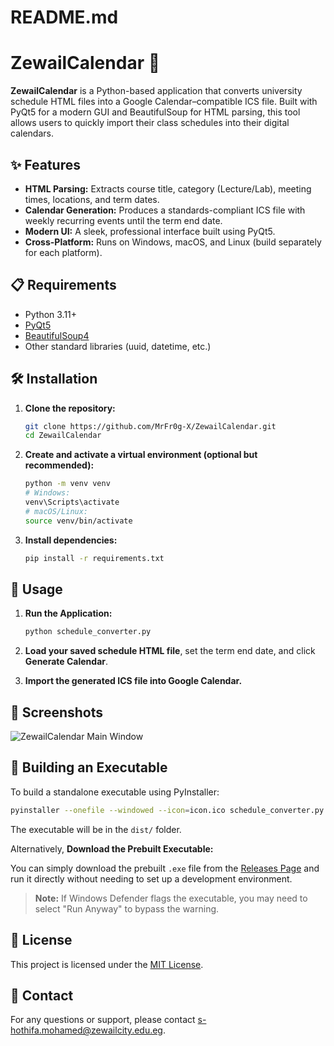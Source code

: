 # README.md

# ZewailCalendar 🚀

**ZewailCalendar** is a Python-based application that converts university schedule HTML files into a Google Calendar–compatible ICS file. Built with PyQt5 for a modern GUI and BeautifulSoup for HTML parsing, this tool allows users to quickly import their class schedules into their digital calendars.

## ✨ Features

- **HTML Parsing:** Extracts course title, category (Lecture/Lab), meeting times, locations, and term dates.
- **Calendar Generation:** Produces a standards-compliant ICS file with weekly recurring events until the term end date.
- **Modern UI:** A sleek, professional interface built using PyQt5.
- **Cross-Platform:** Runs on Windows, macOS, and Linux (build separately for each platform).

## 📋 Requirements

- Python 3.11+
- [PyQt5](https://pypi.org/project/PyQt5/)
- [BeautifulSoup4](https://pypi.org/project/beautifulsoup4/)
- Other standard libraries (uuid, datetime, etc.)

## 🛠️ Installation

1. **Clone the repository:**

   ```bash
   git clone https://github.com/MrFr0g-X/ZewailCalendar.git
   cd ZewailCalendar
   ```

2. **Create and activate a virtual environment (optional but recommended):**

   ```bash
   python -m venv venv
   # Windows:
   venv\Scripts\activate
   # macOS/Linux:
   source venv/bin/activate
   ```

3. **Install dependencies:**

   ```bash
   pip install -r requirements.txt
   ```

## 🚀 Usage

1. **Run the Application:**

   ```bash
   python schedule_converter.py
   ```

2. **Load your saved schedule HTML file**, set the term end date, and click **Generate Calendar**.

3. **Import the generated ICS file into Google Calendar.**

## 📸 Screenshots

![ZewailCalendar Main Window]([![image](https://github.com/user-attachments/assets/e56cbc31-2d6e-423b-8983-d6366694a216)](https://imgur.com/a/EI1ianX))

## 🔧 Building an Executable

To build a standalone executable using PyInstaller:

```bash
pyinstaller --onefile --windowed --icon=icon.ico schedule_converter.py
```

The executable will be in the `dist/` folder.

Alternatively, **Download the Prebuilt Executable:**

You can simply download the prebuilt `.exe` file from the [Releases Page](https://github.com/MrFr0g-X/ZewailCalendar/releases) and run it directly without needing to set up a development environment.

> **Note:** If Windows Defender flags the executable, you may need to select "Run Anyway" to bypass the warning.

## 📄 License

This project is licensed under the [MIT License](LICENSE).

## 📧 Contact

For any questions or support, please contact [s-hothifa.mohamed@zewailcity.edu.eg](mailto:s-hothifa.mohamed@zewailcity.edu.eg).
